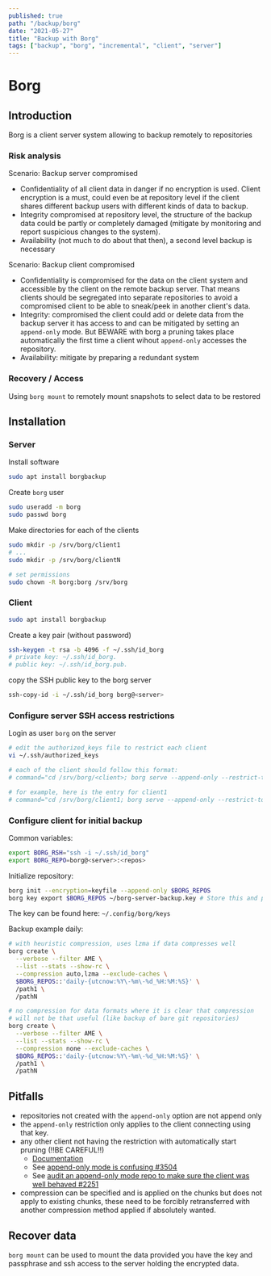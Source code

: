```yaml
---
published: true
path: "/backup/borg"
date: "2021-05-27"
title: "Backup with Borg"
tags: ["backup", "borg", "incremental", "client", "server"]
---
```


# Borg

## Introduction

Borg is a client server system allowing to backup remotely to repositories

### Risk analysis

Scenario: Backup server compromised

- Confidentiality of all client data in danger if no encryption is used. Client encryption
  is a must, could even be at repository level if the client shares different backup users
  with different kinds of data to backup.
- Integrity compromised at repository level, the structure of the backup data could be
  partly or completely damaged (mitigate by monitoring and report suspicious changes to the
  system).
- Availability (not much to do about that then), a second level backup is necessary

Scenario: Backup client compromised

- Confidentiality is compromised for the data on the client system and accessible by the client on the remote
  backup server. That means clients should be segregated into separate repositories to avoid a compromised
  client to be able to sneak/peek in another client's data.
- Integrity: compromised the client could add or delete data from the backup server it has access to and
  can be mitigated by setting an `append-only` mode. But BEWARE with borg a pruning takes place automatically
  the first time a client wihout `append-only` accesses the repository.
- Availability: mitigate by preparing a redundant system

### Recovery / Access

Using `borg mount` to remotely mount snapshots to select data to be restored

## Installation

### Server

Install software

```bash
sudo apt install borgbackup
```

Create `borg` user

```bash
sudo useradd -m borg
sudo passwd borg
```

Make directories for each of the clients

```bash
sudo mkdir -p /srv/borg/client1
# ...
sudo mkdir -p /srv/borg/clientN

# set permissions
sudo chown -R borg:borg /srv/borg
```

### Client

```bash
sudo apt install borgbackup
```

Create a key pair (without password)

```bash
ssh-keygen -t rsa -b 4096 -f ~/.ssh/id_borg
# private key: ~/.ssh/id_borg.
# public key: ~/.ssh/id_borg.pub.
```

copy the SSH public key to the borg server

```bash
ssh-copy-id -i ~/.ssh/id_borg borg@<server>
```

### Configure server SSH access restrictions

Login as user `borg` on the server

```bash
# edit the authorized_keys file to restrict each client
vi ~/.ssh/authorized_keys

# each of the client should follow this format:
# command="cd /srv/borg/<client>; borg serve --append-only --restrict-to-path /srv/borg/<client>"

# for example, here is the entry for client1
# command="cd /srv/borg/client1; borg serve --append-only --restrict-to-path /srv/borg/client1" ssh-ecdsa  root@<server>
```

### Configure client for initial backup

Common variables:

```bash
export BORG_RSH="ssh -i ~/.ssh/id_borg"
export BORG_REPO=borg@<server>:<repos>
```

Initialize repository:

```bash
borg init --encryption=keyfile --append-only $BORG_REPOS
borg key export $BORG_REPOS ~/borg-server-backup.key # Store this and passphrase into KeePass
```

The key can be found here: `~/.config/borg/keys`

Backup example daily:

```bash
# with heuristic compression, uses lzma if data compresses well
borg create \
  --verbose --filter AME \
  --list --stats --show-rc \
  --compression auto,lzma --exclude-caches \
  $BORG_REPOS::'daily-{utcnow:%Y\-%m\-%d_%H:%M:%S}' \
  /path1 \
  /pathN
```

```bash
# no compression for data formats where it is clear that compression
# will not be that useful (like backup of bare git repositories)
borg create \
  --verbose --filter AME \
  --list --stats --show-rc \
  --compression none --exclude-caches \
  $BORG_REPOS::'daily-{utcnow:%Y\-%m\-%d_%H:%M:%S}' \
  /path1 \
  /pathN
```

## Pitfalls

- repositories not created with the `append-only` option are not append only
- the `append-only` restriction only applies to the client connecting using that key.
- any other client not having the restriction with automatically start pruning (!!BE CAREFUL!!)
  - [Documentation](https://github.com/borgbackup/borg/blob/master/docs/usage/notes.rst#append-only-mode-forbid-compaction)
  - See [append-only mode is confusing #3504](https://github.com/borgbackup/borg/issues/3504)
  - See [audit an append-only mode repo to make sure the client was well behaved #2251](https://github.com/borgbackup/borg/issues/2251)
- compression can be specified and is applied on the chunks but does not apply to existing chunks, these need to be forcibly retransferred with another compression method applied if absolutely wanted.

## Recover data

`borg mount` can be used to mount the data provided you have the key and passphrase and ssh access
to the server holding the encrypted data.

